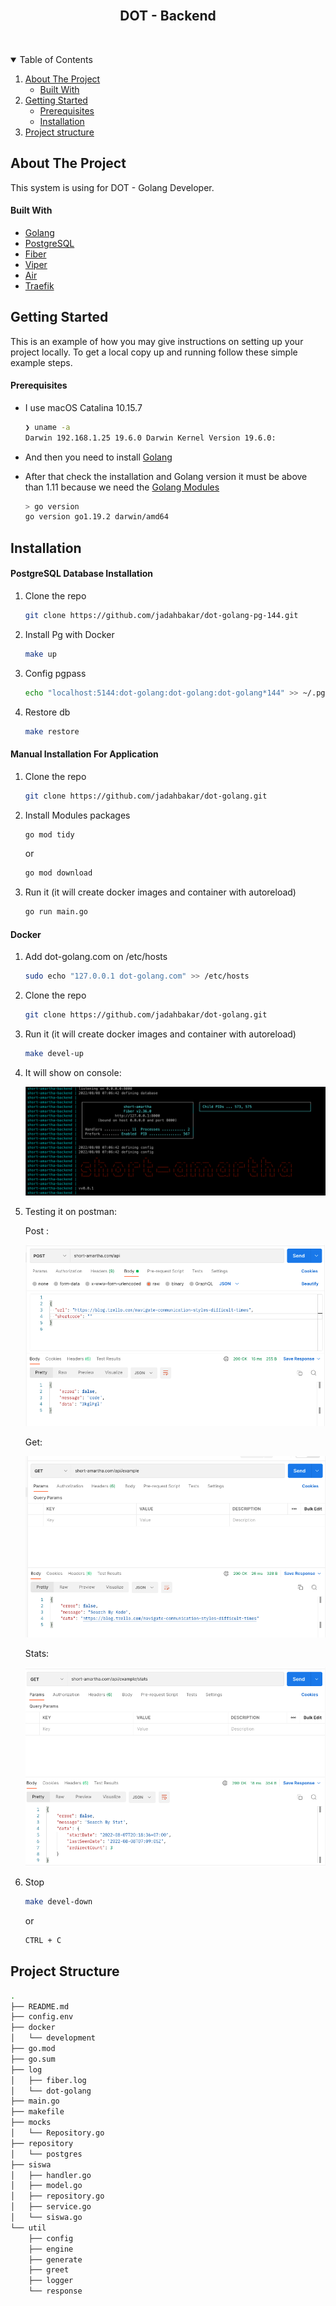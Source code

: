 <!-- PROJECT LOGO -->
<br />
<p align="center">
  <h2 align="center">DOT - Backend</h2> <br />
</p>


<!-- TABLE OF CONTENTS -->
<details open="open">
  <summary>Table of Contents</summary>
  <ol>
    <li>
      <a href="#about-the-project">About The Project</a>
      <ul>
        <li><a href="#built-with">Built With</a></li>
      </ul>
    </li>
    <li>
      <a href="#getting-started">Getting Started</a>
      <ul>
        <li><a href="#prerequisites">Prerequisites</a></li>
        <li><a href="#installation">Installation</a></li>
      </ul>
    </li>
    <li><a href="#project-structure">Project structure</a></li>
  </ol>
</details>


<!-- ABOUT THE PROJECT -->
## About The Project

This system is using for DOT - Golang Developer.


<!-- BUILD WITH -->
#### Built With

* [Golang](https://golang.org)
* [PostgreSQL](https://www.postgresql.org/)
* [Fiber](https://docs.gofiber.io/)
* [Viper](https://github.com/spf13/viper)
* [Air](https://github.com/cosmtrek/air)
* [Traefik](https://traefik.io/)


<!-- GETTING STARTED -->
## Getting Started

This is an example of how you may give instructions on setting up your project locally.
To get a local copy up and running follow these simple example steps.


<!-- PREREQUISITES -->
#### Prerequisites

* I use macOS Catalina 10.15.7
  ```sh
  ❯ uname -a
  Darwin 192.168.1.25 19.6.0 Darwin Kernel Version 19.6.0:
   ```
* And then you need to install [Golang](https://golang.org/doc/install)

* After that check the installation and Golang version it must be above than 1.11 because we need the [Golang Modules](https://blog.golang.org/using-go-modules)
  ```sh
  > go version
  go version go1.19.2 darwin/amd64
   ```


<!-- INSTALLATION -->
## Installation

#### PostgreSQL Database Installation
1. Clone the repo
   ```sh
   git clone https://github.com/jadahbakar/dot-golang-pg-144.git
   ```
2. Install Pg with Docker
   ```sh
   make up
   ```
3. Config pgpass
   ```sh
   echo "localhost:5144:dot-golang:dot-golang:dot-golang*144" >> ~/.pgpass
   ```
3. Restore db
   ```sh
   make restore
   ```


#### Manual Installation For Application
1. Clone the repo
   ```sh
   git clone https://github.com/jadahbakar/dot-golang.git
   ```
2. Install Modules packages
   ```sh
   go mod tidy
   ```
   or
   ```sh
   go mod download
   ```
   
3. Run it (it will create docker images and container with autoreload)
   ```sh
   go run main.go
   ```   

#### Docker
1. Add dot-golang.com on /etc/hosts
   ```sh
   sudo echo "127.0.0.1 dot-golang.com" >> /etc/hosts
   ```
2. Clone the repo
   ```sh
   git clone https://github.com/jadahbakar/dot-golang.git
   ```
3. Run it (it will create docker images and container with autoreload)
   ```sh
   make devel-up
   ```
4. It will show on console:

    ![running](assets/images/docker-capture.png)

5. Testing it on postman:

    Post :

    ![postman-post](assets/images/post-capture.png)

    Get:

    ![postman-get](assets/images/get-capture.png)

    Stats:

    ![postman-stat](assets/images/stats-capture.png)  

6. Stop 
   ```sh
   make devel-down
   ```
    or
   ```sh
   CTRL + C
   ```


<!-- Project structure -->
## Project Structure

```sh
.
├── README.md
├── config.env
├── docker
│   └── development
├── go.mod
├── go.sum
├── log
│   ├── fiber.log
│   └── dot-golang
├── main.go
├── makefile
├── mocks
│   └── Repository.go
├── repository
│   └── postgres
├── siswa
│   ├── handler.go
│   ├── model.go
│   ├── repository.go
│   ├── service.go
│   └── siswa.go
└── util
    ├── config
    ├── engine
    ├── generate
    ├── greet
    ├── logger
    └── response
```

